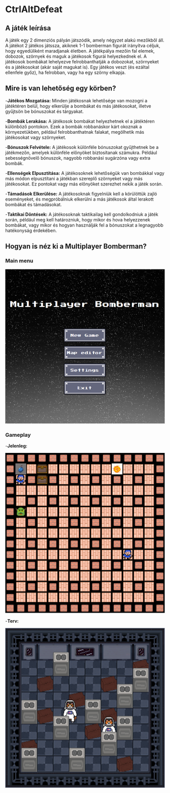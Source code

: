# CtrlAltDefeat


## A játék leírása

A játék egy 2 dimenziós pályán játszódik, amely négyzet alakú mezőkből áll. A játékot 2 játékos játssza, akiknek 1-1 bomberman figurát irányítva céljuk, hogy egyedüliként maradjanak életben. A játékpálya mezőin fal elemek, dobozok, szörnyek és maguk a játékosok figurái helyezkednek el. A játékosok bombákat lehelyezve felrobbanthatják a dobozokat, szörnyeket és a játékosokat (akár saját magukat is). Egy játékos veszt (és ezáltal ellenfele győz), ha felrobban, vagy ha egy szörny elkapja.

## Mire is van lehetőség egy körben?

 -**Játékos Mozgatása:**
Minden játékosnak lehetősége van mozogni a játéktéren belül, hogy elkerülje a bombákat és más játékosokat, illetve gyűjtsön be bónuszokat és tárgyakat.

-**Bombák Lerakása:**
A játékosok bombákat helyezhetnek el a játéktéren különböző pontokon. Ezek a bombák robbanáskor kárt okoznak a környezetükben, például felrobbanthatnak falakat, megölhetik más játékosokat vagy szörnyeket.

-**Bónuszok Felvétele:**
A játékosok különféle bónuszokat gyűjthetnek be a játékmezőn, amelyek különféle előnyöket biztosítanak számukra. Például sebességnövelő bónuszok, nagyobb robbanási sugárzóna vagy extra bombák.

-**Ellenségek Elpusztítása:**
A játékosoknek lehetőségük van bombákkal vagy más módon elpusztítani a játékban szereplő szörnyeket vagy más játékosokat. Ez pontokat vagy más előnyöket szerezhet nekik a játék során.

-**Támadások Elkerülése:**
A játékosoknak figyelniük kell a körülöttük zajló eseményeket, és megpróbálniuk elkerülni a más játékosok által lerakott bombákat és támadásokat.

-**Taktikai Döntések:**
A játékosoknak taktikailag kell gondolkodniuk a játék során, például meg kell határozniuk, hogy mikor és hova helyezzenek bombákat, vagy mikor és hogyan használják fel a bónuszokat a legnagyobb hatékonyság érdekében.

## Hogyan is néz ki a Multiplayer Bomberman?

### Main menu
![Alt text](image.png)

### Gameplay
-**Jelenleg:**

![Alt text](image-1.png)

-**Terv:**

![Alt text](420684153_1147541416611006_6328146690261401362_n.png)

